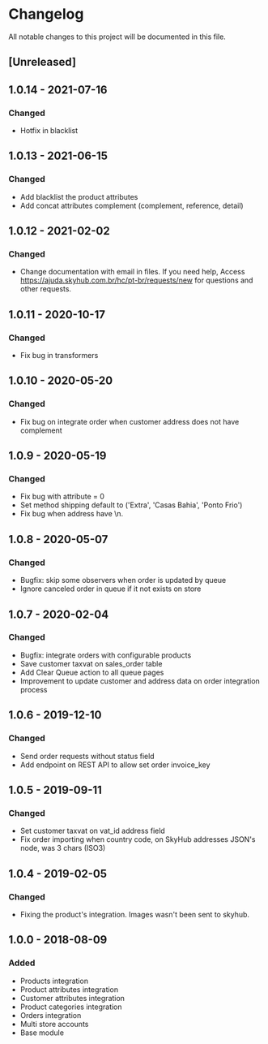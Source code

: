 # Changelog
All notable changes to this project will be documented in this file.

## [Unreleased]

## 1.0.14 - 2021-07-16
### Changed
- Hotfix in blacklist

## 1.0.13 - 2021-06-15
### Changed
- Add blacklist the product attributes
- Add concat attributes complement (complement, reference, detail)

## 1.0.12 - 2021-02-02
### Changed
- Change documentation with email in files. If you need help, Access https://ajuda.skyhub.com.br/hc/pt-br/requests/new for questions and other requests.

## 1.0.11 - 2020-10-17
### Changed
- Fix bug in transformers

## 1.0.10 - 2020-05-20
### Changed
- Fix bug on integrate order when customer address does not have complement

## 1.0.9 - 2020-05-19
### Changed
- Fix bug with attribute = 0
- Set method shipping default to ('Extra', 'Casas Bahia', 'Ponto Frio')
- Fix bug when address have \n.

## 1.0.8 - 2020-05-07
### Changed
- Bugfix: skip some observers when order is updated by queue
- Ignore canceled order in queue if it not exists on store

## 1.0.7 - 2020-02-04
### Changed
- Bugfix: integrate orders with configurable products
- Save customer taxvat on sales_order table
- Add Clear Queue action to all queue pages
- Improvement to update customer and address data on order integration process

## 1.0.6 - 2019-12-10
### Changed
- Send order requests without status field
- Add endpoint on REST API to allow set order invoice_key

## 1.0.5 - 2019-09-11
### Changed
- Set customer taxvat on vat_id address field
- Fix order importing when country code, on SkyHub addresses JSON's node, was 3 chars (ISO3)

## 1.0.4 - 2019-02-05
### Changed
- Fixing the product's integration. Images wasn't been sent to skyhub.

## 1.0.0 - 2018-08-09
### Added
- Products integration
- Product attributes integration
- Customer attributes integration
- Product categories integration
- Orders integration
- Multi store accounts
- Base module

